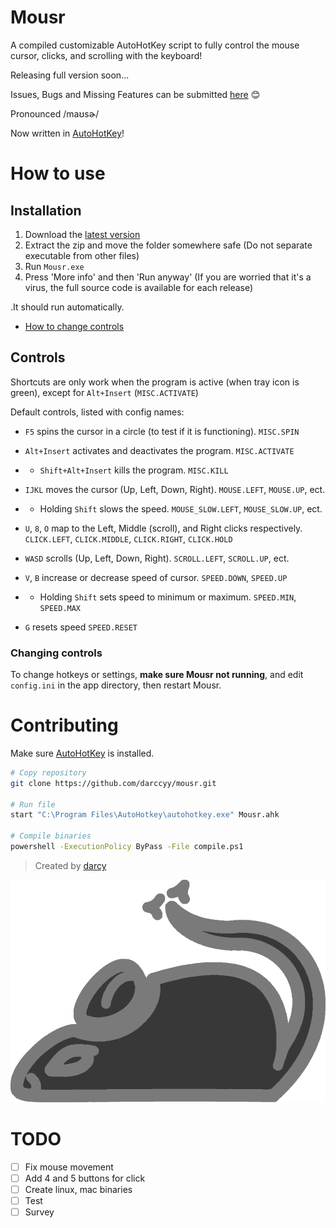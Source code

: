 # Mousr

A compiled customizable AutoHotKey script to fully control the mouse cursor, clicks, and scrolling with the keyboard!

Releasing full version soon...

Issues, Bugs and Missing Features can be submitted [here](https://github.com/darccyy/mousr/issues/new/choose) 😊

Pronounced /maʊsɚ/

Now written in [AutoHotKey](https://autohotkey.com)!

# How to use

## Installation

1. Download the [latest version](https://github.com/darccyy/mousr/releases/tag/v0.1.2)
2. Extract the zip and move the folder somewhere safe (Do not separate executable from other files)
3. Run `Mousr.exe`
4. Press 'More info' and then 'Run anyway' (If you are worried that it's a virus, the full source code is available for each release)

.It should run automatically.

- [How to change controls](#changing-controls)

## Controls

Shortcuts are only work when the program is active (when tray icon is green), except for `Alt+Insert` (`MISC.ACTIVATE`)

Default controls, listed with config names:

- `F5` spins the cursor in a circle (to test if it is functioning). `MISC.SPIN`
- `Alt+Insert` activates and deactivates the program. `MISC.ACTIVATE`
- - `Shift+Alt+Insert` kills the program. `MISC.KILL`

- `IJKL` moves the cursor (Up, Left, Down, Right). `MOUSE.LEFT`, `MOUSE.UP`, ect.
- - Holding `Shift` slows the speed. `MOUSE_SLOW.LEFT`, `MOUSE_SLOW.UP`, ect.
 
- `U`, `8`, `O` map to the Left, Middle (scroll), and Right clicks respectively. `CLICK.LEFT`, `CLICK.MIDDLE`, `CLICK.RIGHT`, `CLICK.HOLD`

- `WASD` scrolls (Up, Left, Down, Right). `SCROLL.LEFT`, `SCROLL.UP`, ect.

- `V`, `B` increase or decrease speed of cursor. `SPEED.DOWN`, `SPEED.UP`
- - Holding `Shift` sets speed to minimum or maximum. `SPEED.MIN`, `SPEED.MAX`
- `G` resets speed `SPEED.RESET`

### Changing controls

To change hotkeys or settings, **make sure Mousr not running**, and edit `config.ini` in the app directory, then restart Mousr.

# Contributing

Make sure [AutoHotKey](https://www.autohotkey.com/) is installed.

```bash
# Copy repository
git clone https://github.com/darccyy/mousr.git

# Run file
start "C:\Program Files\AutoHotkey\autohotkey.exe" Mousr.ahk

# Compile binaries
powershell -ExecutionPolicy ByPass -File compile.ps1
```

> Created by [darcy](https://github.com/darccyy)

![Icon: Grey mouse graphic](./src/icon.png)

# TODO

- [ ] Fix mouse movement
- [ ] Add 4 and 5 buttons for click
- [ ] Create linux, mac binaries
- [ ] Test
- [ ] Survey
